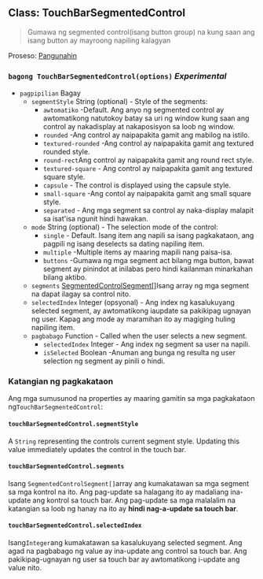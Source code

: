 ## Class: TouchBarSegmentedControl

> Gumawa ng segmented control(isang button group) na kung saan ang isang button ay mayroong napiling kalagyan

Proseso: [Pangunahin](../tutorial/quick-start.md#main-process)

### `bagong TouchBarSegmentedControl(options)` *Experimental*

* `pagpipilian` Bagay 
  * `segmentStyle` String (optional) - Style of the segments: 
    * `awtomatiko` -Default. Ang anyo ng segmented control ay awtomatikong natutokoy batay sa uri ng window kung saan ang control ay nakadisplay at nakaposisyon sa loob ng window.
    * `rounded` -Ang control ay naipapakita gamit ang mabilog na istilo.
    * `textured-rounded` -Ang control ay naipapakita gamit ang textured rounded style.
    * `round-rect`Ang control ay naipapakita gamit ang round rect style.
    * `textured-square` - Ang control ay naipapakita gamit ang textured square style.
    * `capsule` - The control is displayed using the capsule style.
    * `small-square` -Ang contol ay naipapakita gamit ang small square style.
    * `separated` - Ang mga segment sa control ay naka-display malapit sa isat'isa ngunit hindi hawakan.
  * `mode` String (optional) - The selection mode of the control: 
    * `single` - Default. Isang item ang napili sa isang pagkakataon, ang pagpili ng isang deselects sa dating napiling item.
    * `multiple` -Multiple items ay maaring mapili nang paisa-isa.
    * `buttons` -Gumawa ng mga segment act bilang mga button, bawat segment ay pinindot at inilabas pero hindi kailanman minarkahan bilang aktibo.
  * `segments` [SegmentedControlSegment[]](structures/segmented-control-segment.md)Isang array ng mga segment na dapat ilagay sa control nito.
  * `selectedIndex` Integer (opsyonal) - Ang index ng kasalukuyang selected segment, ay awtomatikong iaupdate sa pakikipag ugnayan ng user. Kapag ang mode ay maramihan ito ay magiging huling napiling item.
  * `pagbabago` Function - Called when the user selects a new segment. 
    * `selectedIndex` Integer - Ang index ng segment sa user na napili.
    * `isSelected` Boolean -Anuman ang bunga ng resulta ng user selection ng segment ay pinili o hindi.

### Katangian ng pagkakataon

Ang mga sumusunod na properties ay maaring gamitin sa mga pagkakataon ng`TouchBarSegmentedControl`:

#### `touchBarSegmentedControl.segmentStyle`

A `String` representing the controls current segment style. Updating this value immediately updates the control in the touch bar.

#### `touchBarSegmentedControl.segments`

Isang `SegmentedControlSegment[]`array ang kumakatawan sa mga segment sa mga kontrol na ito. Ang pag-update sa halagang ito ay madaliang ina-update ang kontrol sa touch bar. Ang pag-update sa mga malalalim na katangian sa loob ng hanay na ito ay **hindi nag-a-update sa touch bar**.

#### `touchBarSegmentedControl.selectedIndex`

Isang`Integer`ang kumakatawan sa kasalukuyang selected segment. Ang agad na pagbabago ng value ay ina-update ang control sa touch bar. Ang pakikipag-ugnayan ng user sa touch bar ay awtomatikong i-update ang value nito.